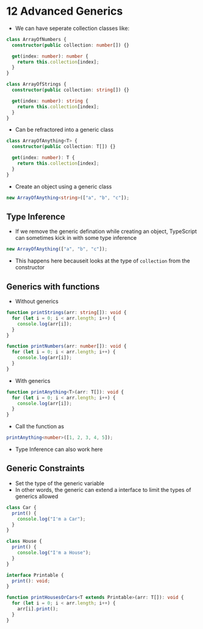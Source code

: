 # 12 Advanced Generics

- We can have seperate collection classes like:

```ts
class ArrayOfNumbers {
  constructor(public collection: number[]) {}

  get(index: number): number {
    return this.collection[index];
  }
}

class ArrayOfStrings {
  constructor(public collection: string[]) {}

  get(index: number): string {
    return this.collection[index];
  }
}
```

- Can be refractored into a generic class

```ts
class ArrayOfAnything<T> {
  constructor(public collection: T[]) {}

  get(index: number): T {
    return this.collection[index];
  }
}
```

- Create an object using a generic class

```ts
new ArrayOfAnything<string>(["a", "b", "c"]);
```

## Type Inference

- If we remove the generic defination while creating an object, TypeScript can sometimes kick in with some type inference

```ts
new ArrayOfAnything(["a", "b", "c"]);
```

- This happens here becauseit looks at the type of `collection` from the constructor

## Generics with functions

- Without generics

```ts
function printStrings(arr: string[]): void {
  for (let i = 0; i < arr.length; i++) {
    console.log(arr[i]);
  }
}

function printNumbers(arr: number[]): void {
  for (let i = 0; i < arr.length; i++) {
    console.log(arr[i]);
  }
}
```

- With generics

```ts
function printAnything<T>(arr: T[]): void {
  for (let i = 0; i < arr.length; i++) {
    console.log(arr[i]);
  }
}
```

- Call the function as

```ts
printAnything<number>([1, 2, 3, 4, 5]);
```

- Type Inference can also work here

## Generic Constraints

- Set the type of the generic variable
- In other words, the generic can extend a interface to limit the types of generics allowed

```ts
class Car {
  print() {
    console.log("I'm a Car");
  }
}

class House {
  print() {
    console.log("I'm a House");
  }
}

interface Printable {
  print(): void;
}

function printHousesOrCars<T extends Printable>(arr: T[]): void {
  for (let i = 0; i < arr.length; i++) {
    arr[i].print();
  }
}
```
